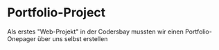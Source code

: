 # Portfolio-Project
Als erstes "Web-Projekt" in der Codersbay mussten wir einen Portfolio-Onepager über uns selbst erstellen

